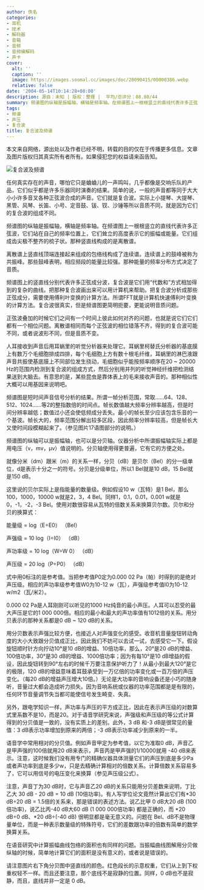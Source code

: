 ```yaml
---
author: 佚名
categories:
- 耳机
- 技术
- 解码器
- 音箱
- 音频
- 音频编解码
- 声卡
cover:
  alt: ''
  caption: ''
  image: https://images.soomal.cc/images/doc/20090415/00000386.webp
  relative: false
date: '2004-05-14T10:14:28+08:00'
description: 源自：未知 | 版权：整理 |  平均/总评分：08.80/44
summary: 频谱图的纵轴是振幅轴，横轴是频率轴。在频谱图上一根根竖立的直线代表许多正弦波，它们站在自己的频率位置上，它们耸立的高度表示它的振幅或能量。它们组成齿尖极不整齐的梳子状。那种竖直线构成的是离散谱
tags:
- 频谱
- 声压
- 复合波
title: 复合波及频谱
---
```


本文来自网络，源出处以及作者已经不明，转载的目的仅在于传播更多信息。文章及图片版权归其真实所有者所有。如果侵犯您的权益请来函告知。

![复合波及频谱](https://images.soomal.cc/images/doc/20090415/00000386.webp)



任何真实存在的声音，哪怕它只是蛐蛐儿的一声鸣叫，几乎都像是交响乐队的产品，它们似乎都是许多乐器同时演奏的结果。简单的说，一般的声音都等同于大大小小许多音叉各种正弦波合成的声音。它们就是复合波。实际上小提琴、大提琴、黑管、风琴、长笛、小号、定音鼓、钹、钗、沙锤等所以音质不同，就是因为它们的复合波的组成不同。

频谱图的纵轴是振幅轴，横轴是频率轴。在频谱图上一根根竖立的直线代表许多正弦波，它们站在自己的频率位置上，它们耸立的高度表示它的振幅或能量。它们组成齿尖极不整齐的梳子状。那种竖直线构成的是离散谱。

离散谱上竖直线顶端连接起来组成的包络线构成了连续谱。连续谱上的鼓峰被称为共振峰。那些鼓峰表明，相应频段的能量比较强。那种能量的频率分布方式决定了音质。

频谱图上的竖直线分别代表许多正弦成分波，复合波是它们用“代数和”方式相加得到的复杂的曲线。把那种复合波画出来可以用计算机来帮助。把复合波分析成那些正弦成分，需要使用傅利叶变换的计算方法。所谓FFT就是计算机快速傅利叶变换的计算方法。复合波很真实，但是频谱图更简明扼要，更能说明音质问题。

正弦波叠加的时候它们之间有一个时间上彼此如何对齐的问题，也就是说它们它们都有一个相位问题。离散谱相同而每个正弦波的相位错落不齐，得到的复合波可能不同，或者说波形不同，但是音质不变。

人耳接收到声音后用耳蜗里的听觉分析器来处理它。耳蜗里柯替氏分析器的基底膜上有数万个毛细胞排成四排，每个毛细胞上方有数十根毛纤维，耳蜗里的淋巴液跟声音共振使基底膜上不同部位发生挠动，毛细胞似乎能按频率顺序在20 ~ 20000 Hz的范围内检测到复合波的组成方式，然后分别用并列的听觉神经纤维把检测结果送到大脑去。有意思的是，某些昆虫是靠体表上的毛来接收声音的。那种相似性大概可以用基因来说明吧。

频谱图是短时间声音信号分析的结果。所谓一帧分析范围，常取……64、128、512、1024……等2的整指数倍的时间点。帧长数值越大频率分辨率越高，但是时间分辨率越低；数值过小还会使低频成分丢失。最小的帧长至少应该包含乐音的一个基波。帧长大的，频率范围分解出较多区段，因此频率分辨率较高，但是帧长大又使时间段模糊起来了。（参见图片17语图部分的说明。）

频谱图的纵轴可以是振幅轴，也可以是分贝轴。仪器分析中所谓振幅轴实际上都是用电压（v，mv，μv）值说明的。分贝轴使用得更普遍，它有它的方便之处。

就像分米（dm）跟米（m）的关系一样，分贝（dB）是贝尔（Bel）的分一级单位，d是表示十分之一的符号。分贝是分级单位，所以1 Bel就是10 dB，15 Bel就是150 dB。

这里说的贝尔实际上是指能量的数量级。例如假设10 w（瓦特）是1 Bel，那么100，1000，10000 w就是2，3，4 Bel。同样1，0.1，0.01，0.001 w就是0，-1，-2，-3 Bel。使用对数很容易从瓦特的倍数关系来换算贝尔数。贝尔和分贝的换算式：

能量级 = log（E÷E0） （Bel）

声强级 = 10 log（I÷I0） （dB）

声功率级 = 10 log（W÷W 0） （dB）

声压级 = 20 log（P÷P0） （dB）

式中用0标注的是参考值。当把参考值P0定为0.000 02 Pa（帕）时得到的是绝对声压级。相应的声功率级参考值W0为10-12 w（瓦），声强级参考值I0为10-12 w/m2（瓦/米2）。

0.000 02 Pa是人耳刚刚可以听见的1000 Hz纯音的最小声压。人耳可以忍受的最大声压是它的1 000 000倍。相应的最小和最大的声功率值有1012倍的关系。用分贝表示的那种关系都是0 dB ~ 120 dB的关系。

用分贝数表示声强比较方便，也接近人对声强变化的感受。收音机音量旋钮转动角度的大小大致跟分贝值成正比，因此我们不妨可以去试一试，去感受它一下。假设旋钮顺时针方向拧动10°是10 dB的增益、10倍功率，那么，20°是20 dB的增益、100倍功率，30°是30 dB的增益、1000倍功率；因为有每10°是10 dB增益的假设，因此旋钮转到90°左右的时候千万要注意保护听力了！从最小到最大120°是它的极限，120 dB的增益意味着耳鼓承受到一万亿倍的功率变化或一百万倍的声压变化。（每20 dB的增益声压增大10倍。）无论是大功率的音响设备还是小巧的随身听，音量过大都会造成听力损失。因为音响系统或仪器的功率范围都是是有限的，任何环节音量调节失当都可能使信号发生畸变、失真。

另外，跟电学知识一样，声功率与声压的平方成正比，因此在表示声压级的对数算式里系数不是10，而是20。对于语音学研究来说，声强级和声压级的等公式计算得到的分贝值是一致的，没有实质上的差别。此外，3 dB 和-3 dB是很常见的量值：3 dB表示功率增加到原来的两倍；-3 dB表示功率减少到原来的一半。

语音学中常用相对的分贝值。例如声音甲定为参考值，以它为准取0 dB，声音乙是甲声强的100倍就用20 dB来表示，声音丙是甲声强的1/10000就用 -40 dB来表示。注意，这时候我们没有用专门的精确仪器具体测量它们的声压到底是多少Pa或者声功率到底是多少w，只是去精确计算相对的倍数关系。计算倍数关系容易多了，它可以用信号的电压变化来换算（参见声压级公式）。

注意，声音丁为30 dB时，它与声音乙20 dB的关系只能用分贝差数来说明，丁比乙大 30 dB - 20 dB = 10 dB (10倍功率)。有人写学位论文竟然计算出它们有*30 dB÷20 dB = 1.5倍的关系来，那是错误的表述方法。说乙比甲 0 dB大20 dB (100倍功率)，说乙比丙-40 dB大60 dB (1 000 000倍功率) 都是正确的，而 *20 dB÷0 dB、*20 dB÷(-40 dB) 很明显都是毫无意义的。问题在 Bel、dB不是物理量单位，而是一种表示数量级的特殊符号，它们的差数跟功率的倍数有简单的数学换算关系。

在语音研究中计算振幅曲线包络的面积也有同样的问题。当振幅曲线图解用分贝做纵轴的时候，简单地计算它们的面积是没有意义的，或者说是错误的。

请注意图片右下角分贝图中竖直线的颜色。红色段长的示意权重，它们从上到下权重权轻不一样。而且还要注意，那个底线不是寂静的位置。同样，0 dB也不是寂静，而且，底线并非一定是 0 dB。